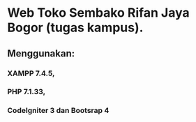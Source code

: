 # Web Toko Sembako Rifan Jaya Bogor (tugas kampus). 

## Menggunakan:

### XAMPP 7.4.5, 
### PHP 7.1.33, 
### CodeIgniter 3 dan Bootsrap 4
